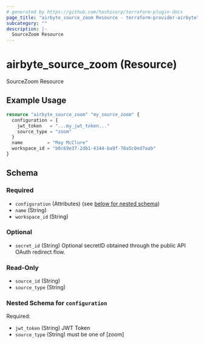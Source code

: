 ```yaml
---
# generated by https://github.com/hashicorp/terraform-plugin-docs
page_title: "airbyte_source_zoom Resource - terraform-provider-airbyte"
subcategory: ""
description: |-
  SourceZoom Resource
---
```


# airbyte_source_zoom (Resource)

SourceZoom Resource

## Example Usage

```terraform
resource "airbyte_source_zoom" "my_source_zoom" {
  configuration = {
    jwt_token   = "...my_jwt_token..."
    source_type = "zoom"
  }
  name         = "May McClure"
  workspace_id = "b0c69e37-2db1-4344-ba9f-78a5c0ed7aab"
}
```

<!-- schema generated by tfplugindocs -->
## Schema

### Required

- `configuration` (Attributes) (see [below for nested schema](#nestedatt--configuration))
- `name` (String)
- `workspace_id` (String)

### Optional

- `secret_id` (String) Optional secretID obtained through the public API OAuth redirect flow.

### Read-Only

- `source_id` (String)
- `source_type` (String)

<a id="nestedatt--configuration"></a>
### Nested Schema for `configuration`

Required:

- `jwt_token` (String) JWT Token
- `source_type` (String) must be one of [zoom]


